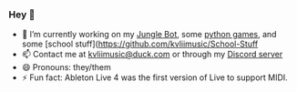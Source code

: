 ### Hey 👋
- 🔭 I’m currently working on my [Jungle Bot](https://github.com/kvliimusic/Jungle-Bot), some [python games](https://github.com/kvliimusic/Jungle-Bot), and some [school stuff](https://github.com/kvliimusic/School-Stuff
- 📫 Contact me at kvliimusic@duck.com or through my [Discord server](https://kvliimusic.github.io/discord)
- 😄 Pronouns: they/them
- ⚡ Fun fact: Ableton Live 4 was the first version of Live to support MIDI.
